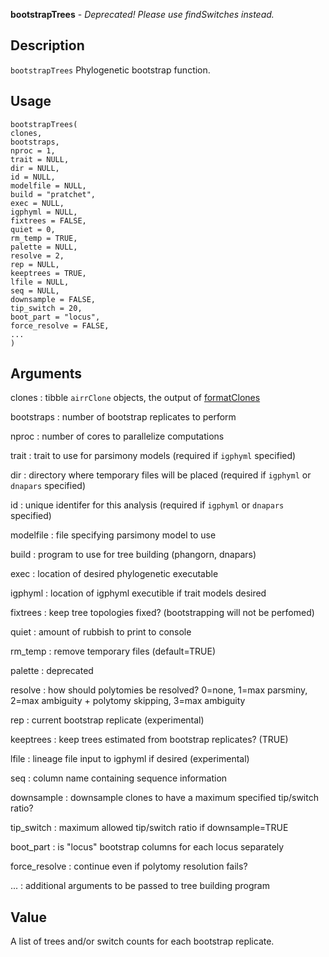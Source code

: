 **bootstrapTrees** - *Deprecated! Please use findSwitches instead.*

Description
--------------------

`bootstrapTrees` Phylogenetic bootstrap function.


Usage
--------------------
```
bootstrapTrees(
clones,
bootstraps,
nproc = 1,
trait = NULL,
dir = NULL,
id = NULL,
modelfile = NULL,
build = "pratchet",
exec = NULL,
igphyml = NULL,
fixtrees = FALSE,
quiet = 0,
rm_temp = TRUE,
palette = NULL,
resolve = 2,
rep = NULL,
keeptrees = TRUE,
lfile = NULL,
seq = NULL,
downsample = FALSE,
tip_switch = 20,
boot_part = "locus",
force_resolve = FALSE,
...
)
```

Arguments
-------------------

clones
:   tibble `airrClone` objects, the output of 
[formatClones](formatClones.md)

bootstraps
:   number of bootstrap replicates to perform

nproc
:   number of cores to parallelize computations

trait
:   trait to use for parsimony models (required if 
`igphyml` specified)

dir
:   directory where temporary files will be placed (required
if `igphyml` or `dnapars` specified)

id
:   unique identifer for this analysis (required if 
`igphyml` or `dnapars` specified)

modelfile
:   file specifying parsimony model to use

build
:   program to use for tree building (phangorn, dnapars)

exec
:   location of desired phylogenetic executable

igphyml
:   location of igphyml executible if trait models desired

fixtrees
:   keep tree topologies fixed?
(bootstrapping will not be perfomed)

quiet
:   amount of rubbish to print to console

rm_temp
:   remove temporary files (default=TRUE)

palette
:   deprecated

resolve
:   how should polytomies be resolved? 
0=none, 1=max parsminy, 2=max ambiguity + polytomy skipping,
3=max ambiguity

rep
:   current bootstrap replicate (experimental)

keeptrees
:   keep trees estimated from bootstrap replicates? (TRUE)

lfile
:   lineage file input to igphyml if desired (experimental)

seq
:   column name containing sequence information

downsample
:   downsample clones to have a maximum specified tip/switch ratio?

tip_switch
:   maximum allowed tip/switch ratio if downsample=TRUE

boot_part
:   is  "locus" bootstrap columns for each locus separately

force_resolve
:   continue even if polytomy resolution fails?

...
:   additional arguments to be passed to tree building program




Value
-------------------

A list of trees and/or switch counts for each bootstrap replicate.









